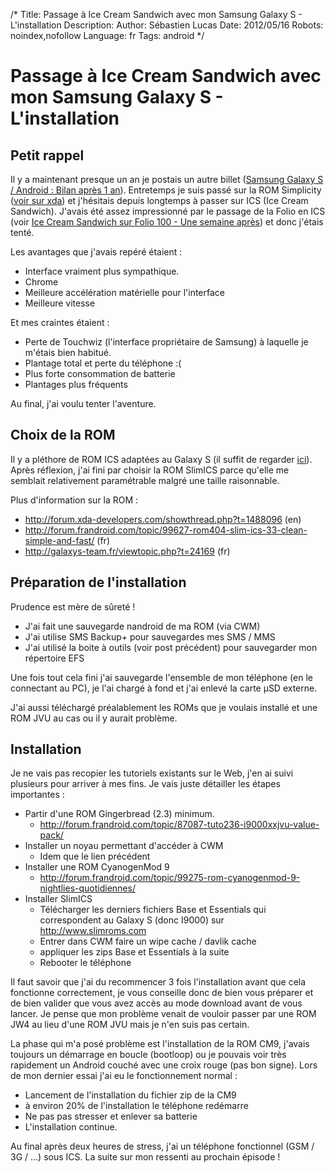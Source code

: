 /*
Title: Passage à Ice Cream Sandwich avec mon Samsung Galaxy S - L'installation
Description: 
Author: Sébastien Lucas
Date: 2012/05/16
Robots: noindex,nofollow
Language: fr
Tags: android
*/
# Passage à Ice Cream Sandwich avec mon Samsung Galaxy S - L'installation

## Petit rappel
Il y a maintenant presque un an je postais un autre billet ([Samsung Galaxy S / Android : Bilan après 1 an](/blog/galaxy-s-one-year-after)). Entretemps je suis passé sur la ROM Simplicity ([voir sur xda](http://forum.xda-developers.com/showthread.php?t=1203047)) et j'hésitais depuis longtemps à passer sur ICS (Ice Cream Sandwich). J'avais été assez impressionné par le passage de la Folio en ICS (voir [Ice Cream Sandwich sur Folio 100 - Une semaine après](/blog/ice-cream-sandwich-folio-100-1)) et donc j'étais tenté.

Les avantages que j'avais repéré étaient :

* Interface vraiment plus sympathique.
* Chrome
* Meilleure accélération matérielle pour l'interface
* Meilleure vitesse

Et mes craintes étaient :

* Perte de Touchwiz (l'interface propriétaire de Samsung) à laquelle je m'étais bien habitué.
* Plantage total et perte du téléphone :(
* Plus forte consommation de batterie
* Plantages plus fréquents

Au final, j'ai voulu tenter l'aventure.


## Choix de la ROM

Il y a pléthore de ROM ICS adaptées au Galaxy S (il suffit de regarder [ici](http://forum.xda-developers.com/forumdisplay.php?f=665)). Après réflexion, j'ai fini par choisir la ROM SlimICS parce qu'elle me semblait relativement paramétrable malgré une taille raisonnable.

Plus d'information sur la ROM :

* http://forum.xda-developers.com/showthread.php?t=1488096 (en)
* http://forum.frandroid.com/topic/99627-rom404-slim-ics-33-clean-simple-and-fast/ (fr)
* http://galaxys-team.fr/viewtopic.php?t=24169 (fr)

## Préparation de l'installation

Prudence est mère de sûreté !

* J'ai fait une sauvegarde nandroid de ma ROM (via CWM)
* J'ai utilise SMS Backup+ pour sauvegardes mes SMS / MMS
* J'ai utilisé la boite à outils (voir post précédent) pour sauvegarder mon répertoire EFS

Une fois tout cela fini j'ai sauvegarde l'ensemble de mon téléphone (en le connectant au PC), je l'ai chargé à fond et j'ai enlevé la carte µSD externe.

J'ai aussi téléchargé préalablement les ROMs que je voulais installé et une ROM JVU au cas ou il y aurait problème.

## Installation

Je ne vais pas recopier les tutoriels existants sur le Web, j'en ai suivi plusieurs pour arriver à mes fins. Je vais juste détailler les étapes importantes :

* Partir d'une ROM Gingerbread (2.3) minimum.
    * http://forum.frandroid.com/topic/87087-tuto236-i9000xxjvu-value-pack/
* Installer un noyau permettant d'accéder à CWM
    * Idem que le lien précédent
* Installer une ROM CyanogenMod 9
    * http://forum.frandroid.com/topic/99275-rom-cyanogenmod-9-nightlies-quotidiennes/
* Installer SlimICS
    - Télécharger les derniers fichiers Base et Essentials qui correspondent au Galaxy S (donc I9000) sur http://www.slimroms.com
    - Entrer dans CWM faire un wipe cache / davlik cache
    - appliquer les zips  Base et Essentials à la suite
    - Rebooter le téléphone

Il faut savoir que j'ai du recommencer 3 fois l'installation avant que cela fonctionne correctement, je vous conseille donc de bien vous préparer et de bien valider que vous avez accès au mode download avant de vous lancer. Je pense que mon problème venait de vouloir passer par une ROM JW4 au lieu d'une ROM JVU mais je n'en suis pas certain.

La phase qui m'a posé problème est l'installation de la ROM CM9, j'avais toujours un démarrage en boucle (bootloop) ou je pouvais voir très rapidement un Android couché avec une croix rouge (pas bon signe). Lors de mon dernier essai j'ai eu le fonctionnement normal :

* Lancement de l'installation du fichier zip de la CM9
* à environ 20% de l'installation le téléphone redémarre
* Ne pas pas stresser et enlever sa batterie
* L'installation continue.

Au final après deux heures de stress, j'ai un téléphone fonctionnel (GSM / 3G / ...) sous ICS. La suite sur mon ressenti au prochain épisode !
